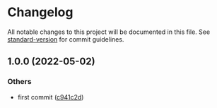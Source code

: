 # Changelog

All notable changes to this project will be documented in this file. See [standard-version](https://github.com/conventional-changelog/standard-version) for commit guidelines.

## 1.0.0 (2022-05-02)


### Others

* first commit ([c941c2d](https://github.com/in-ch/standard-version_practice/commit/c941c2d82284de05537cdb9d8a1fe7446cfd12cb))
